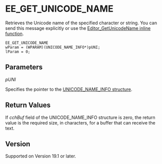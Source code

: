 # EE\_GET\_UNICODE\_NAME

Retrieves the Unicode name of the specified character or string. You can send this message explicitly or use the [Editor\_GetUnicodeName inline function](../macro/editor_getunicodename).

```
EE_GET_UNICODE_NAME
wParam = (WPARAM)(UNICODE_NAME_INFO*)pUNI;
lParam = 0;
```

## Parameters

_pUNI_

Specifies the pointer to the [UNICODE\_NAME\_INFO structure](../structure/unicode_name_info).

## Return Values

If _cchBuf_ field of the UNICODE\_NAME\_INFO structure is zero, the return value is the required size, in characters,
for a buffer that can receive the text.

## Version

Supported on Version 19.1 or later.
